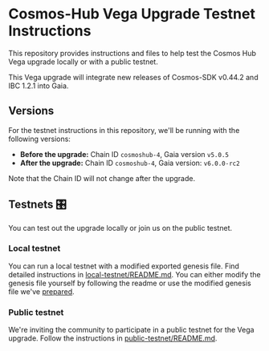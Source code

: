 # Cosmos-Hub Vega Upgrade Testnet Instructions

This repository provides instructions and files to help test the Cosmos Hub Vega upgrade locally or with a public testnet.

This Vega upgrade will integrate new releases of Cosmos-SDK v0.44.2 and IBC 1.2.1 into Gaia.

## Versions
For the testnet instructions in this repository, we'll be running with the following versions:

- **Before the upgrade:** Chain ID `cosmoshub-4`, Gaia version `v5.0.5`
- **After the upgrade:** Chain ID `cosmoshub-4`, Gaia version: `v6.0.0-rc2`

Note that the Chain ID will not change after the upgrade.

## Testnets 🎛️ 

You can test out the upgrade locally or join us on the public testnet.

### Local testnet 
You can run a local testnet with a modified exported genesis file. Find detailed instructions in [local-testnet/README.md](local-testnet/README.md). You can either modify the genesis file yourself by following the readme or use the modified genesis file we've [prepared](local-testnet/modified_genesis_local_testnet/genesis.json.gz).

### Public testnet
We're inviting the community to participate in a public testnet for the Vega upgrade. Follow the instructions in [public-testnet/README.md](public-testnet/README.md).